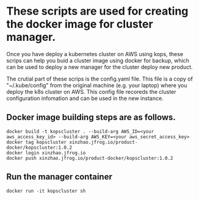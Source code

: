 # These scripts are used for creating the docker image for cluster manager.

Once you have deploy a kubernetes cluster on AWS using kops, 
these scrips can help you buid a cluster image using docker for backup, 
which can be used to deploy a new manager for the cluster deploy new product.

The crutial part of these scrips is the config.yaml file. This file is a copy of "~/.kube/config" from the original machine (e.g. your laptop) where you deploy the k8s cluster on AWS.
This config file recoreds the cluster configuration infomation and can be used in the new instance.

## Docker image building steps are as follows.
```
docker build -t kopscluster . --build-arg AWS_ID=<your aws_access_key_id> --build-arg AWS_KEY=<your aws_secret_access_key>
docker tag kopscluster xinzhao.jfrog.io/product-docker/kopscluster:1.0.2
docker login xinzhao.jfrog.io
docker push xinzhao.jfrog.io/product-docker/kopscluster:1.0.2
```
## Run the manager container
```
docker run -it kopscluster sh
```
